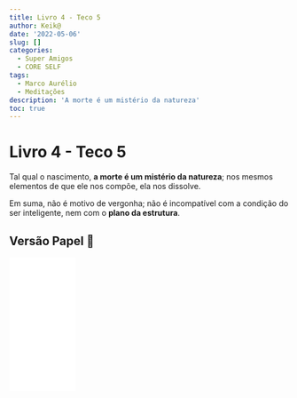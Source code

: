```yaml
---
title: Livro 4 - Teco 5
author: Keik@
date: '2022-05-06'
slug: []
categories:
  - Super Amigos
  - CORE SELF
tags:
  - Marco Aurélio
  - Meditações
description: 'A morte é um mistério da natureza'
toc: true
---
```


# Livro 4 - Teco 5

Tal qual o nascimento, **a morte é um mistério da natureza**; nos mesmos elementos de que ele nos compõe, ela nos dissolve. 

Em suma, não é motivo de vergonha; não é incompatível com a condição do ser inteligente, nem com o **plano da estrutura**.

## Versão Papel :book:
<iframe style="width:120px;height:240px;" marginwidth="0" marginheight="0" scrolling="no" frameborder="0" src="//ws-na.amazon-adsystem.com/widgets/q?ServiceVersion=20070822&OneJS=1&Operation=GetAdHtml&MarketPlace=BR&source=ss&ref=as_ss_li_til&ad_type=product_link&tracking_id=mundodekeika-20&language=pt_BR&marketplace=amazon&region=BR&placement=B092FVY4BB&asins=B092FVY4BB&linkId=37c5ec14221f61f811029aa88b520891&show_border=true&link_opens_in_new_window=true"></iframe>